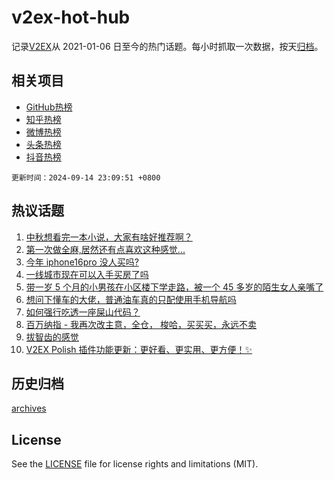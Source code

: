 # v2ex-hot-hub

 记录[V2EX](https://www.v2ex.com/)从 2021-01-06 日至今的热门话题。每小时抓取一次数据，按天[归档](archives)。
 
 ## 相关项目

- [GitHub热榜](https://github.com/lonnyzhang423/github-hot-hub)
- [知乎热榜](https://github.com/lonnyzhang423/zhihu-hot-hub)
- [微博热榜](https://github.com/lonnyzhang423/weibo-hot-hub)
- [头条热榜](https://github.com/lonnyzhang423/toutiao-hot-hub)
- [抖音热榜](https://github.com/lonnyzhang423/douyin-hot-hub)


 `更新时间：2024-09-14 23:09:51 +0800`

## 热议话题

1. [中秋想看完一本小说，大家有啥好推荐啊？](https://www.v2ex.com/t/1072827)
1. [第一次做全麻,居然还有点喜欢这种感觉...](https://www.v2ex.com/t/1072902)
1. [今年 iphone16pro 没人买吗?](https://www.v2ex.com/t/1072826)
1. [一线城市现在可以入手买房了吗](https://www.v2ex.com/t/1072818)
1. [带一岁 5 个月的小男孩在小区楼下学走路，被一个 45 多岁的陌生女人亲嘴了](https://www.v2ex.com/t/1072824)
1. [想问下懂车的大佬，普通油车真的只配使用手机导航吗](https://www.v2ex.com/t/1072851)
1. [如何强行吃透一座屎山代码？](https://www.v2ex.com/t/1072834)
1. [百万纳指 - 我再次改主意，全仓， 梭哈，买买买，永远不卖](https://www.v2ex.com/t/1072863)
1. [拔智齿的感觉](https://www.v2ex.com/t/1072832)
1. [V2EX Polish 插件功能更新：更好看、更实用、更方便！✨](https://www.v2ex.com/t/1072829)

## 历史归档

[archives](archives)

## License

See the [LICENSE](LICENSE) file for license rights and limitations (MIT).
